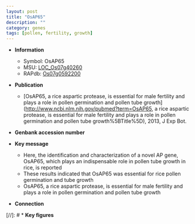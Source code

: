 ```yaml
---
layout: post
title: "OsAP65"
description: ""
category: genes
tags: [pollen, fertility, growth]
---
```


* **Information**  
    + Symbol: OsAP65  
    + MSU: [LOC_Os07g40260](http://rice.plantbiology.msu.edu/cgi-bin/ORF_infopage.cgi?orf=LOC_Os07g40260)  
    + RAPdb: [Os07g0592200](http://rapdb.dna.affrc.go.jp/viewer/gbrowse_details/irgsp1?name=Os07g0592200)  

* **Publication**  
    + [OsAP65, a rice aspartic protease, is essential for male fertility and plays a role in pollen germination and pollen tube growth](http://www.ncbi.nlm.nih.gov/pubmed?term=OsAP65, a rice aspartic protease, is essential for male fertility and plays a role in pollen germination and pollen tube growth%5BTitle%5D), 2013, J Exp Bot.

* **Genbank accession number**  

* **Key message**  
    + Here, the identification and characterization of a novel AP gene, OsAP65, which plays an indispensable role in pollen tube growth in rice, is reported
    + These results indicated that OsAP65 was essential for rice pollen germination and tube growth
    + OsAP65, a rice aspartic protease, is essential for male fertility and plays a role in pollen germination and pollen tube growth

* **Connection**  

[//]: # * **Key figures**  


